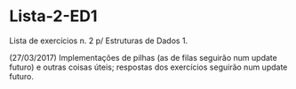# Lista-2-ED1
Lista de exercícios n. 2 p/ Estruturas de Dados 1.

(27/03/2017) Implementações de pilhas (as de filas seguirão num update futuro) e outras coisas úteis; respostas dos exercícios seguirão num update futuro.
